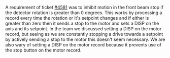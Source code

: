 A requirement of ticket [#4581](https://github.com/ISISComputingGroup/IBEX/issues/4581) was to inhibit motion in the front beam stop if the detector rotation is greater than 0 degrees. This works by processing a record every time the rotation or it's setpoint changes and if either is greater than zero then it sends a stop to the motor and sets a DISP on the axis and its setpoint. In the team we discussed setting a DISP on the motor record, but seeing as we are constantly stopping a drive towards a setpoint by actively sending a stop to the motor this doesn't seem necessary. We are also wary of setting a DISP on the motor record because it prevents use of the stop button on the motor record.